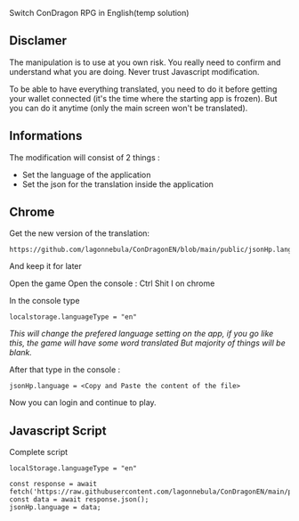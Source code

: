 Switch ConDragon RPG in English(temp solution)

## Disclamer 
The manipulation is to use at you own risk. 
You really need to confirm and understand what you are doing.
Never trust Javascript modification.

To be able to have everything translated, you need to do it before getting your wallet connected (it's the time where the starting app is frozen).
But you can do it anytime (only the main screen won't be translated).

## Informations
The modification will consist of 2 things :
 - Set the language of the application
 - Set the json for the translation inside the application

## Chrome

Get the new version of the translation: 
``` 
https://github.com/lagonnebula/ConDragonEN/blob/main/public/jsonHp.language.json
``` 
And keep it for later

Open the game
Open the console : Ctrl Shit I on chrome

In the console type 
``` 
localstorage.languageType = "en"
```

*This will change the prefered language setting on the app, if you go like this, the game will have some word translated
But majority of things will be blank.*

After that type in the console : 

```
jsonHp.language = <Copy and Paste the content of the file>
```
Now you can login and continue to play.


## Javascript Script
Complete script
```
localStorage.languageType = "en"

const response = await fetch('https://raw.githubusercontent.com/lagonnebula/ConDragonEN/main/public/jsonHp.language.json')
const data = await response.json();
jsonHp.language = data;


```

